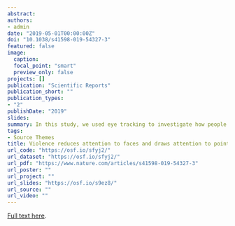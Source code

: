 ```yaml
---
abstract:
authors:
- admin
date: "2019-05-01T00:00:00Z"
doi: "10.1038/s41598-019-54327-3"
featured: false
image:
  caption:
  focal_point: "smart"
  preview_only: false
projects: []
publication: "Scientific Reports"
publication_short: ""
publication_types:
- "2"
publishDate: "2019"
slides:
summary: In this study, we used eye tracking to investigate how people gather visual information from scenes of violence
tags:
- Source Themes
title: Violence reduces attention to faces and draws attention to points of contact
url_code: "https://osf.io/sfyj2/"
url_dataset: "https://osf.io/sfyj2/"
url_pdf: "https://www.nature.com/articles/s41598-019-54327-3"
url_poster: ""
url_project: ""
url_slides: "https://osf.io/s9ez8/"
url_source: ""
url_video: ""
---
```



[Full text here](https://www.nature.com/articles/s41598-019-54327-3).